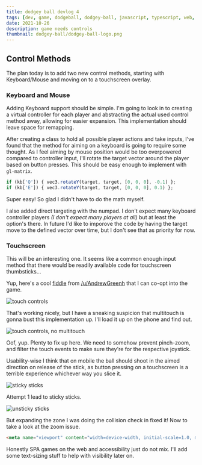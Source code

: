 ```yaml
---
title: dodgey ball devlog 4
tags: [dev, game, dodgeball, dodgey-ball, javascript, typescript, web, input]
date: 2021-10-26
description: game needs controls
thumbnail: dodgey-ball/dodgey-ball-logo.png
---
```


## Control Methods

The plan today is to add two new control methods, starting with Keyboard/Mouse and moving on to a touchscreen overlay.

### Keyboard and Mouse
Adding Keyboard support should be simple. I'm going to look in to creating a virtual controller for each player and abstracting the actual used control method away, allowing for easier expansion. This implementation should leave space for remapping.

After creating a class to hold all possible player actions and take inputs, I've found that the method for aiming on a keyboard is going to require some thought. As I feel aiming by mouse position would be too overpowered compared to controller input, I'll rotate the target vector around the player based on button presses. This should be easy enough to implement with `gl-matrix`.

```ts
if (kb['Q']) { vec3.rotateY(target, target, [0, 0, 0], -0.1) };
if (kb['E']) { vec3.rotateY(target, target, [0, 0, 0], 0.1) };
```

Super easy! So glad I didn't have to do the math myself.

I also added direct targeting with the numpad. I don't expect many keyboard controller players *(I don't expect many players at all)* but at least the option's there. In future I'd like to imporove the code by having the target move to the defined vector over time, but I don't see that as priority for now.

### Touchscreen

This will be an interesting one. It seems like a common enough input method that there would be readily available code for touchscreen thumbsticks...

Yup, here's a cool [fiddle](https://jsfiddle.net/aa0et7tr/5/) from [/u/AndrewGreenh](https://www.reddit.com/user/AndrewGreenh) that I can co-opt into the game.

![touch controls](/blog/dodgey-ball/img/touchscreen-controls.gif)

That's working nicely, but I have a sneaking suspicion that multitouch is gonna bust this implementation up. I'll load it up on the phone and find out.

![touch controls, no multitouch](/blog/dodgey-ball/img/touchscreen-no-multi.gif)

Oof, yup. Plenty to fix up here. We need to somehow prevent pinch-zoom, and filter the touch events to make sure they're for the respective joystick.

Usability-wise I think that on mobile the ball should shoot in the aimed direction on release of the stick, as button pressing on a touchscreen is a terrible experience whichever way you slice it.

![sticky sticks](/blog/dodgey-ball/img/sticky-sticks.gif)

Attempt 1 lead to sticky sticks.

![unsticky sticks](/blog/dodgey-ball/img/unsticky-sticks.gif)

But expanding the zone I was doing the collision check in fixed it! Now to take a look at the zoom issue.

```html
<meta name="viewport" content="width=device-width, initial-scale=1.0, maximum-scale=1.0, user-scalable=no" />
```

Honestly SPA games on the web and accessibility just do not mix. I'll add some text-sizing stuff to help with visibility later on.

